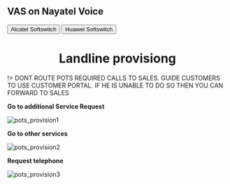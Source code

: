 
## VAS on Nayatel Voice

<button class="mbtn blue" onclick="window.open('http://knowledge.dsl.net.pk/Value_added_servies_Nayatel_phone.pdf', '_blank')">Alcatel Softswitch</button>
<button class="mbtn blue" onclick="window.open('http://knowledge.dsl.net.pk/VAS%20on%20SIP%20POTS.pdf', '_blank')">Huawei Softswitch</button>


<h1 align="center"> Landline provisiong </h1>


!> DONT ROUTE POTS REQUIRED CALLS TO SALES. GUIDE CUSTOMERS TO USE CUSTOMER PORTAL. IF HE IS UNABLE TO DO SO THEN YOU CAN FORWARD TO SALES


**Go to additional Service Request**

![pots_provision1](/_media/pots_provision1.png)

**Go to other services**

![pots_provision2](/_media/pots_provision2.png)

**Request telephone**

![pots_provision3](/_media/pots_provision3.png)
